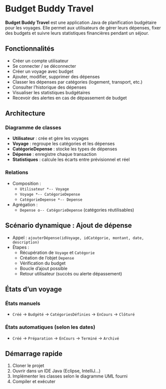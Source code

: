 # Budget Buddy Travel

**Budget Buddy Travel** est une application Java de planification budgétaire pour les voyages. Elle permet aux utilisateurs de gérer leurs dépenses, fixer des budgets et suivre leurs statistiques financières pendant un séjour.

## Fonctionnalités

- Créer un compte utilisateur  
- Se connecter / se déconnecter  
- Créer un voyage avec budget  
- Ajouter, modifier, supprimer des dépenses  
- Classer les dépenses par catégories (logement, transport, etc.)  
- Consulter l’historique des dépenses  
- Visualiser les statistiques budgétaires  
- Recevoir des alertes en cas de dépassement de budget  

## Architecture

### Diagramme de classes

- **Utilisateur** : crée et gère les voyages  
- **Voyage** : regroupe les catégories et les dépenses  
- **CatégorieDepense** : stocke les types de dépenses  
- **Dépense** : enregistre chaque transaction  
- **Statistiques** : calcule les écarts entre prévisionnel et réel  

### Relations

- Composition :
  - `Utilisateur *-- Voyage`
  - `Voyage *-- CatégorieDepense`
  - `CatégorieDepense *-- Depense`
- Agrégation :
  - `Depense o-- CatégorieDepense` (catégories réutilisables)

## Scénario dynamique : Ajout de dépense

- Appel : `ajouterDépense(idVoyage, idCatégorie, montant, date, description)`
- Étapes :
  - Récupération de `Voyage` et `Catégorie`
  - Création de l’objet `Depense`
  - Vérification du budget
  - Boucle d’ajout possible
  - Retour utilisateur (succès ou alerte dépassement)

## États d’un voyage

### États manuels
- `Créé` → `Budgété` → `CatégoriesDéfinies` → `EnCours` → `Clôturé`

### États automatiques (selon les dates)
- `Créé` → `Préparation` → `EnCours` → `Terminé` → `Archivé`

## Démarrage rapide

1. Cloner le projet
2. Ouvrir dans un IDE Java (Eclipse, IntelliJ...)
3. Implémenter les classes selon le diagramme UML fourni
4. Compiler et exécuter
